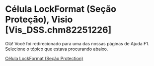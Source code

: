 
# Célula LockFormat (Seção Proteção), Visio [Vis_DSS.chm82251226]

Olá! Você foi redirecionado para uma das nossas páginas de Ajuda F1. Selecione o tópico que estava procurando abaixo.

[Célula LockFormat (Seção Protection)](http://msdn.microsoft.com/library/e9a640f4-0af0-317c-b77b-f32c651e87b4%28Office.15%29.aspx)
